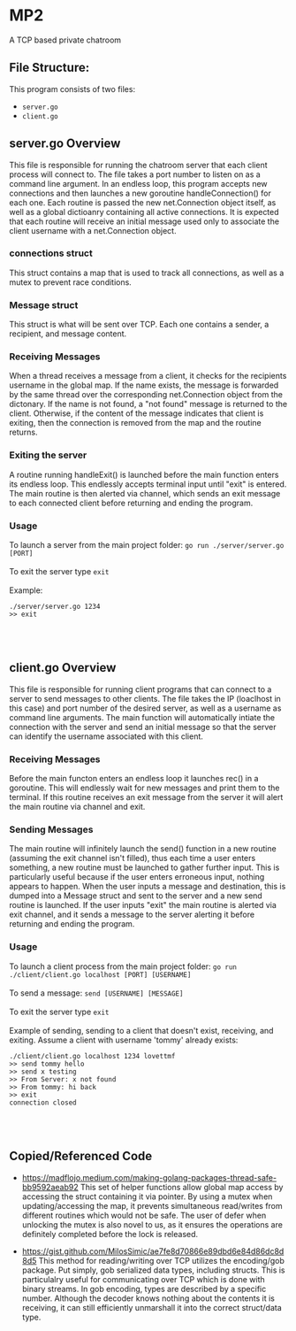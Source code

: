 # MP2

A TCP based private chatroom

<h2> File Structure: </h2>

This program consists of two files:
- `server.go`
- `client.go`

<h2> server.go Overview </h2>

This file is responsible for running the chatroom server that each client process will connect to. The file takes a port number to listen on as a command line argument. In an endless loop, this program accepts new connections and then launches a new goroutine handleConnection() for each one. Each routine is passed the new net.Connection object itself, as well as a global dictioanry containing all active connections. It is expected that each routine will receive an initial message used only to associate the client username with a net.Connection object. 

<h3> connections struct </h3>

This struct contains a map that is used to track all connections, as well as a mutex to prevent race conditions.

<h3> Message struct </h3>

This struct is what will be sent over TCP. Each one contains a sender, a recipient, and message content.

<h3> Receiving Messages </h3>

When a thread receives a message from a client, it checks for the recipients username in the global map. If the name exists, the message is forwarded by the same thread over the corresponding net.Connection object from the dictonary. If the name is not found, a "not found" message is returned to the client. Otherwise, if the content of the message indicates that client is exiting, then the connection is removed from the map and the routine returns.

<h3> Exiting the server </h3>

A routine running handleExit() is launched before the main function enters its endless loop. This endlessly accepts terminal input until "exit" is entered. The main routine is then alerted via channel, which sends an exit message to each connected client before returning and ending the program. 

<h3> Usage </h3>

To launch a server from the main project folder: 
`go run ./server/server.go [PORT]`
<br></br>
To exit the server type 
`exit`
<br></br>
Example: 
```
./server/server.go 1234
>> exit
```
<br></br>
<h2> client.go Overview </h2>

This file is responsible for running client programs that can connect to a server to send messages to other clients. The file takes the IP (loaclhost in this case) and port number of the desired server, as well as a username as command line arguments. The main function will automatically intiate the connection with the server and send an initial message so that the server can identify the username associated with this client. 

<h3> Receiving Messages </h3>
 
 Before the main functon enters an endless loop it launches rec() in a goroutine. This will endlessly wait for new messages and print them to the terminal. If this routine receives an exit message from the server it will alert the main routine via channel and exit. 
 
 <h3> Sending Messages </h3>
 
The main routine will infinitely launch the send() function in a new routine (assuming the exit channel isn't filled), thus each time a user enters something, a new routine must be launched to gather further input. This is particularly useful because if the user enters erroneous input, nothing appears to happen. When the user inputs a message and destination, this is dumped into a Message struct and sent to the server and a new send routine is launched. If the user inputs "exit" the main routine is alerted via exit channel, and it sends a message to the server alerting it before returning and ending the program. 

<h3> Usage </h3>

To launch a client process from the main project folder: 
`go run ./client/client.go localhost [PORT] [USERNAME]`
<br></br>
To send a message: 
`send [USERNAME] [MESSAGE]`
<br></br>
To exit the server type 
`exit`
<br></br>
Example of sending, sending to a client that doesn't exist, receiving, and exiting. Assume a client with username 'tommy' already exists: 
```
./client/client.go localhost 1234 lovettmf
>> send tommy hello
>> send x testing
>> From Server: x not found
>> From tommy: hi back
>> exit
connection closed
```
<br></br>
<h2> Copied/Referenced Code </h2>

- https://madflojo.medium.com/making-golang-packages-thread-safe-bb9592aeab92
This set of helper functions allow global map access by accessing the struct containing it via pointer. By using a mutex when updating/accessing the map, it prevents simultaneous read/writes from different routines which would not be safe. The user of defer when unlocking the mutex is also novel to us, as it ensures the operations are definitely completed before the lock is released. 

- https://gist.github.com/MilosSimic/ae7fe8d70866e89dbd6e84d86dc8d8d5
This method for reading/writing over TCP utilizes the encoding/gob package. Put simply, gob serialized data types, including structs. This is particulalry useful for communicating over TCP which is done with binary streams. In gob encoding, types are described by a specific number. Although the decoder knows nothing about the contents it is receiving, it can still efficiently unmarshall it into the correct struct/data type. 




